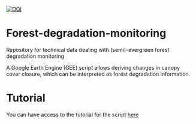 [![DOI](https://zenodo.org/badge/107137103.svg)](https://zenodo.org/badge/latestdoi/107137103)

# Forest-degradation-monitoring
Repository for technical data dealing with (semi)-evergreen forest degradation monitoring

A Google Earth Engine (GEE) script allows deriving changes in canopy cover closure, which can be interpreted as forest degradation information.

# Tutorial
You can have access to the tutorial for the script [here](DeltaNBR.pptx)


